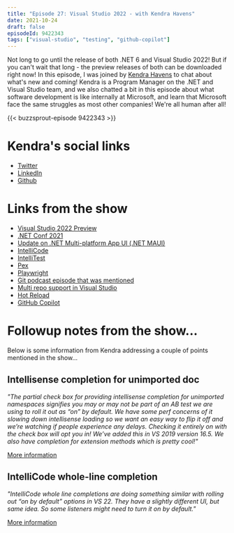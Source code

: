 ```yaml
---
title: "Episode 27: Visual Studio 2022 - with Kendra Havens"
date: 2021-10-24
draft: false
episodeId: 9422343
tags: ["visual-studio", "testing", "github-copilot"]
---
```


Not long to go until the release of both .NET 6 and Visual Studio 2022! But if you can't wait that long - the preview releases of both can be downloaded right now! In this episode, I was joined by [Kendra Havens](https://twitter.com/gotheap) to chat about what's new and coming! Kendra is a Program Manager on the .NET and Visual Studio team, and we also chatted a bit in this episode about what software development is like internally at Microsoft, and learn that Microsoft face the same struggles as most other companies! We're all human after all!

{{< buzzsprout-episode 9422343 >}}

# Kendra's social links

* [Twitter](https://twitter.com/gotheap)
* [LinkedIn](https://www.linkedin.com/in/kendrahavens/)
* [Github](https://github.com/kendrahavens)

# Links from the show

* [Visual Studio 2022 Preview](https://visualstudio.microsoft.com/vs/preview/)
* [.NET Conf 2021](https://www.dotnetconf.net/)
* [Update on .NET Multi-platform App UI (.NET MAUI)](https://devblogs.microsoft.com/dotnet/update-on-dotnet-maui/)
* [IntelliCode](https://visualstudio.microsoft.com/services/intellicode/)
* [IntelliTest](https://docs.microsoft.com/en-us/visualstudio/test/intellitest-manual/?view=vs-2019)
* [Pex](https://www.microsoft.com/en-us/research/project/pex-and-moles-isolation-and-white-box-unit-testing-for-net)
* [Playwright](https://playwright.dev/)
* [Git podcast episode that was mentioned](https://unhandledexceptionpodcast.com/posts/0023-git/)
* [Multi repo support in Visual Studio](https://devblogs.microsoft.com/visualstudio/multi-repo-support-in-visual-studio/)
* [Hot Reload](https://devblogs.microsoft.com/dotnet/introducing-net-hot-reload/)
* [GitHub Copilot](https://copilot.github.com/)

# Followup notes from the show...

Below is some information from Kendra addressing a couple of points mentioned in the show...

## Intellisense completion for unimported doc

_"The partial check box for providing intellisense completion for unimported namespaces signifies you may or may not be part of an AB test we are using to roll it out as “on” by default. We have some perf concerns of it slowing down intellisense loading so we want an easy way to flip it off and we’re watching if people experience any delays. Checking it entirely on with the check box will opt you in! We’ve added this in VS 2019 version 16.5. We also have completion for extension methods which is pretty cool!"_

[More information](https://docs.microsoft.com/en-us/visualstudio/ide/reference/intellisense-completion-unimported-types-extension-methods?view=vs-2019)

## IntelliCode whole-line completion

_"IntelliCode whole line completions are doing something similar with rolling out “on by default” options in VS 22. They have a slightly different UI, but same idea. So some listeners might need to turn it on by default."_

[More information](https://devblogs.microsoft.com/visualstudio/type-less-code-more-with-intellicode-completions/)

